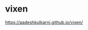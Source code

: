 # vixen

<a href="https://aadeshkulkarni.github.io/vixen/">https://aadeshkulkarni.github.io/vixen/</a>

